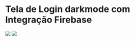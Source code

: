# Tela de Login darkmode com Integração Firebase

<img src="https://i.postimg.cc/0j38SH0H/Captura-de-tela-de-2023-04-27-16-38-25.png">
<img src="https://i.postimg.cc/Bvg4pvCF/Captura-de-tela-de-2023-04-27-16-38-38.png">
